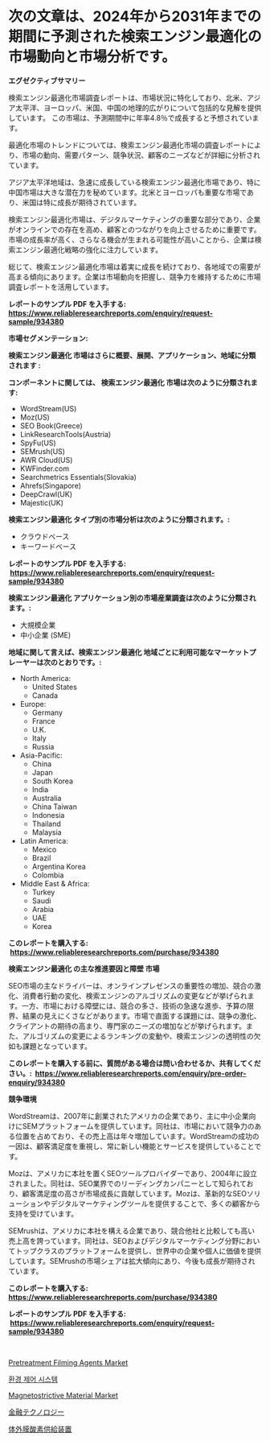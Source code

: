 <p><h1>次の文章は、2024年から2031年までの期間に予測された検索エンジン最適化の市場動向と市場分析です。</h1></p><p><strong>エグゼクティブサマリー</strong></p>
<p><p>検索エンジン最適化市場調査レポートは、市場状況に特化しており、北米、アジア太平洋、ヨーロッパ、米国、中国の地理的広がりについて包括的な見解を提供しています。 この市場は、予測期間中に年率4.8％で成長すると予想されています。</p><p>最適化市場のトレンドについては、検索エンジン最適化市場の調査レポートにより、市場の動向、需要パターン、競争状況、顧客のニーズなどが詳細に分析されています。</p><p>アジア太平洋地域は、急速に成長している検索エンジン最適化市場であり、特に中国市場は大きな潜在力を秘めています。北米とヨーロッパも重要な市場であり、米国は特に成長が期待されています。</p><p>検索エンジン最適化市場は、デジタルマーケティングの重要な部分であり、企業がオンラインでの存在を高め、顧客とのつながりを向上させるために重要です。市場の成長率が高く、さらなる機会が生まれる可能性が高いことから、企業は検索エンジン最適化戦略の強化に注力しています。</p><p>総じて、検索エンジン最適化市場は着実に成長を続けており、各地域での需要が高まる傾向にあります。企業は市場動向を把握し、競争力を維持するために市場調査レポートを活用しています。</p></p>
<p><strong>レポートのサンプル PDF を入手する: <a href="https://www.reliableresearchreports.com/enquiry/request-sample/934380">https://www.reliableresearchreports.com/enquiry/request-sample/934380</a></strong></p>
<p><strong>市場セグメンテーション:</strong></p>
<p><strong> 検索エンジン最適化 市場はさらに概要、展開、アプリケーション、地域に分類されます :</strong></p>
<p><strong>コンポーネントに関しては、 検索エンジン最適化 市場は次のように分類されます: &nbsp;</strong></p>
<p><ul><li>WordStream(US)</li><li>Moz(US)</li><li>SEO Book(Greece)</li><li>LinkResearchTools(Austria)</li><li>SpyFu(US)</li><li>SEMrush(US)</li><li>AWR Cloud(US)</li><li>KWFinder.com</li><li>Searchmetrics Essentials(Slovakia)</li><li>Ahrefs(Singapore)</li><li>DeepCrawl(UK)</li><li>Majestic(UK)</li></ul></p>
<p><strong> 検索エンジン最適化 タイプ別の市場分析は次のように分類されます。:</strong></p>
<p><ul><li>クラウドベース</li><li>キーワードベース</li></ul></p>
<p><strong>レポートのサンプル PDF を入手する: &nbsp;<a href="https://www.reliableresearchreports.com/enquiry/request-sample/934380">https://www.reliableresearchreports.com/enquiry/request-sample/934380</a></strong></p>
<p><strong> 検索エンジン最適化 アプリケーション別の市場産業調査は次のように分類されます。:</strong></p>
<p><ul><li>大規模企業</li><li>中小企業 (SME)</li></ul></p>
<p><strong>地域に関して言えば、検索エンジン最適化 地域ごとに利用可能なマーケットプレーヤーは次のとおりです。:</strong></p>
<p><ul>
    <li>
        North America:
        <ul>
            <li>United States</li>
            <li>Canada</li>
        </ul>
    </li>
    <li>
        Europe:
        <ul>
            <li>Germany</li>
            <li>France</li>
            <li>U.K.</li>
            <li>Italy</li>
            <li>Russia</li>
        </ul>
    </li>
    <li>
        Asia-Pacific:
        <ul>
            <li>China</li>
            <li>Japan</li>
            <li>South Korea</li>
            <li>India</li>
            <li>Australia</li>
            <li>China Taiwan</li>
            <li>Indonesia</li>
            <li>Thailand</li>
            <li>Malaysia</li>
        </ul>
    </li>
    <li>
        Latin America:
        <ul>
            <li>Mexico</li>
            <li>Brazil</li>
            <li>Argentina Korea</li>
            <li>Colombia</li>
        </ul>
    </li>
    <li>
        Middle East & Africa:
        <ul>
            <li>Turkey</li>
            <li>Saudi</li>
            <li>Arabia</li>
            <li>UAE</li>
            <li>Korea</li>
        </ul>
    </li>
    </ul></p>
<p><strong>このレポートを購入する: &nbsp;<a href="https://www.reliableresearchreports.com/purchase/934380">https://www.reliableresearchreports.com/purchase/934380</a></strong></p>
<p><strong>検索エンジン最適化 の主な推進要因と障壁 市場</strong></p>
<p><p>SEO市場の主なドライバーは、オンラインプレゼンスの重要性の増加、競合の激化、消費者行動の変化、検索エンジンのアルゴリズムの変更などが挙げられます。一方、市場における障壁には、競合の多さ、技術の急速な進歩、予算の限界、結果の見えにくさなどがあります。市場で直面する課題には、競争の激化、クライアントの期待の高まり、専門家のニーズの増加などが挙げられます。また、アルゴリズムの変更によるランキングの変動や、検索エンジンの透明性の欠如も課題となっています。</p></p>
<p><strong>このレポートを購入する前に、質問がある場合は問い合わせるか、共有してください。:&nbsp; <a href="https://www.reliableresearchreports.com/enquiry/pre-order-enquiry/934380">https://www.reliableresearchreports.com/enquiry/pre-order-enquiry/934380</a></strong></p>
<p><strong>競争環境</strong></p>
<p><p>WordStreamは、2007年に創業されたアメリカの企業であり、主に中小企業向けにSEMプラットフォームを提供しています。同社は、市場において競争力のある位置を占めており、その売上高は年々増加しています。WordStreamの成功の一因は、顧客満足度を重視し、常に新しい機能とサービスを提供していることです。</p><p>Mozは、アメリカに本社を置くSEOツールプロバイダーであり、2004年に設立されました。同社は、SEO業界でのリーディングカンパニーとして知られており、顧客満足度の高さが市場成長に貢献しています。Mozは、革新的なSEOソリューションやデジタルマーケティングツールを提供することで、多くの顧客から支持を受けています。</p><p>SEMrushは、アメリカに本社を構える企業であり、競合他社と比較しても高い売上高を誇っています。同社は、SEOおよびデジタルマーケティング分野においてトップクラスのプラットフォームを提供し、世界中の企業や個人に価値を提供しています。SEMrushの市場シェアは拡大傾向にあり、今後も成長が期待されています。</p></p>
<p><strong>このレポートを購入する: &nbsp; <a href="https://www.reliableresearchreports.com/purchase/934380">https://www.reliableresearchreports.com/purchase/934380</a></strong></p>
<p><strong>レポートのサンプル PDF を入手する: &nbsp;<a href="https://www.reliableresearchreports.com/enquiry/request-sample/934380">https://www.reliableresearchreports.com/enquiry/request-sample/934380</a></strong><strong></strong></p>
<p>&nbsp;</p>
<p><p><a href="https://lydian-appliance-61d.notion.site/Pretreatment-Filming-Agents-Market-Offer-Valuable-Insights-into-Market-Size-Market-Share-Market-Tr-cac3a47e67224a4c8bc939285e129e02">Pretreatment Filming Agents Market</a></p><p><a href="https://medium.com/@cdxynbcyiw5198/%ED%99%98%EA%B2%BD-%EC%A0%9C%EC%96%B4-%EC%8B%9C%EC%8A%A4%ED%85%9C-%EC%8B%9C%EC%9E%A5-%EA%B7%9C%EB%AA%A8%EB%8A%94-%EA%B8%80%EB%A1%9C%EB%B2%8C-%EC%82%B0%EC%97%85%EC%97%90%EC%84%9C-%EC%B5%9C%EA%B3%A0%EC%9D%98-%EB%A7%88%EC%BC%80%ED%8C%85-%EC%B1%84%EB%84%90%EC%9D%84-%EB%B3%B4%EC%97%AC%EC%A4%8D%EB%8B%88%EB%8B%A4-36f479e9b172">환경 제어 시스템</a></p><p><a href="https://view.publitas.com/reportprime-1/magnetostrictive-material-market-size-and-growth-market-segmentation-regional-and-country-breakdowns-and-market-trends-for-period-from-2024-2031/">Magnetostrictive Material Market</a></p><p><a href="https://medium.com/@sophiaard2003/%E9%87%91%E8%9E%8D%E3%83%86%E3%82%AF%E3%83%8E%E3%83%AD%E3%82%B8%E3%83%BC%E5%B8%82%E5%A0%B4%E5%88%86%E6%9E%90-%E3%81%9D%E3%81%AEcagr-%E5%B8%82%E5%A0%B4%E3%82%BB%E3%82%B0%E3%83%A1%E3%83%B3%E3%83%86%E3%83%BC%E3%82%B7%E3%83%A7%E3%83%B3%E3%81%8A%E3%82%88%E3%81%B3%E3%82%B0%E3%83%AD%E3%83%BC%E3%83%90%E3%83%AB%E7%94%A3%E6%A5%AD%E6%A6%82%E8%A6%81-02ef1441ff07">金融テクノロジー</a></p><p><a href="https://medium.com/@danilocardozo_82/%E3%82%A8%E3%82%AD%E3%82%B9%E3%83%88%E3%83%A9%E3%82%B3%E3%83%BC%E3%83%9D%E3%83%AA%E3%82%A2%E3%83%AB%E8%86%9C%E9%85%B8%E7%B4%A0%E5%8C%96%E8%A3%85%E7%BD%AE%E5%B8%82%E5%A0%B4%E3%81%AE%E5%88%86%E6%9E%90-%E3%82%B0%E3%83%AD%E3%83%BC%E3%83%90%E3%83%AB%E7%94%A3%E6%A5%AD%E3%81%AE%E5%B1%95%E6%9C%9B%E3%81%A8%E4%BA%88%E6%B8%AC-2024%E5%B9%B4%E3%81%8B%E3%82%892031%E5%B9%B4-dbf52fb43a6e">体外膜酸素供給装置</a></p></p>